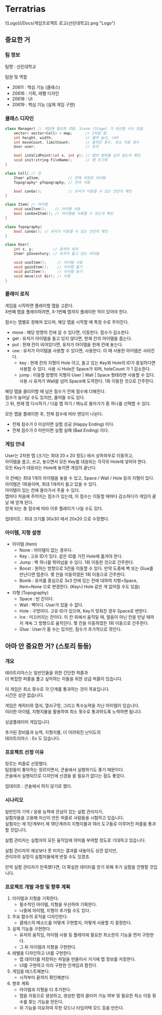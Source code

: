 # Terratrias
![Logo](/Docs/게임프로젝트 로고(선린대학교).png "Logo")

## 중요한 거
### 팀 정보
팀명 : 선린대학교   

팀원 및 역할
- 20611 : 핵심 기능 (클래스)
- 20616 : 기획, 레벨 디자인
- 20618 : UI
- 20619 : 핵심 기능 (실제 게임 구현)

### 클래스 디자인
```cpp
class Manager{ // 게임에 필요한 것들. Scene (Stage) 가 대신할 수도 있음.
    vector< vector<Cell> > map;      // 2차원 맵
    int height, width;               // 맵의 높이, 너비
    int moveCount, limitCount;       // 움직인 횟수, 최소 이동 횟수
    User user;                       // 유저

    bool isValidPoint(int x, int y); // 맵의 범위를 넘지 않는지 확인
    void init(string FileName);      // 맵 초기화
}
```
```cpp
class Cell{ // 칸
    Item* pItem;             // 칸에 저장된 아이템
    Topography* pTopography; // 칸의 지형

    bool canGo();            // 유저가 이동할 수 있는 칸인지 확인
}
```
```cpp
class Item{ // 아이템
    void useItem();    // 아이템 사용
    bool canUseItem(); // 아이템을 사용할 수 있는지 확인
}
```
```cpp
class Topography{
    bool canGo(); // 유저가 이동할 수 있는 칸인지 확인
}
```
```cpp
class User{
    int x, y;         // 유저의 위치
    Item* pInventory; // 유저가 들고 있는 아이템

    void useItem();     // 아이템 사용
    void gainItem();    // 아이템 줍기
    void putItem();     // 아이템 놓기
    void move(int dir); // 이동
}
```

### 플레이 로직
게임을 시작하면 플레이할 맵을 고른다.   
X번째 맵을 플레이하려면, X-1번째 맵까지 플레이한 적이 있어야 한다.   

점수는 맵별로 정해져 있으며, 해당 맵을 시작할 때 특정 수로 주어진다.
- move : 해당 방향의 칸에 갈 수 있다면, 이동한다. 점수가 감소한다.
- get : 유저가 아이템을 들고 있지 않다면, 현재 칸의 아이템을 줍는다.
- put : 현재 칸이 비어있다면, 유저가 아이템을 현재 칸에 놓는다.
- use : 유저가 아이템을 사용할 수 있다면, 사용한다. 이 때 사용한 아이템은 사라진다.
    - key : 현재 칸의 지형이 Hole 이고, 들고 있는 Key와 Hole의 ID가 동일하다면 사용할 수 있다. 사용 시 Hole은 Space가 되며, holeCount 가 1 감소한다.
    - jump : 이동할 방향의 지형이 User | Wall | Space 형태라면 사용할 수 있다. 사용 시 유저가 Wall을 넘어 Space에 도착한다. 1회 이동한 것으로 간주한다.

해당 맵을 클리어할 때 남은 점수가 전체 점수에 더해진다.   
점수가 늘어날 수도 있지만, 줄어들 수도 있다.   
그 뒤, 현재 맵 다시하기 / 다음 맵 하기 / 메뉴로 돌아가기 중 하나를 선택할 수 있다.   

모든 맵을 플레이한 후, 전체 점수에 따라 엔딩이 나뉜다.   
- 전체 점수가 0 이상이면 실험 성공 (Happy Ending) 이다.
- 전체 점수가 0 미만이면 실험 실패 (Bad Ending) 이다.

### 게임 안내
User는 2차원 맵 (크기는 최대 20 x 20 정도) 에서 상하좌우로 이동하고,   
아이템을 줍고, 쓰고, 놓으면서 모든 Key를 대응되는 각각의 Hole에 넣어야 한다.   
모든 Key가 대응되는 Hole에 놓이면 게임이 끝난다.   

각 칸에는 최대 1개의 아이템을 놓을 수 있고, Space / Wall / Hole 등의 지형이 있다.
아이템은 1회용이며, 최대 1개까지 들고 있을 수 있다.   
아이템이 있는 칸에 올라가서 주울 수 있다.   
맵마다 처음에 주어지는 점수가 있는데, 이 점수는 이동할 때마다 감소하다가 게임이 끝날 때 얻게 된다.   
얻게 되는 총 점수에 따라 이후 플레이가 나뉠 수도 있다.   

업데이트 : 최대 크기를 30x30 에서 20x20 으로 수정했다.

### 아이템, 지형 설명
- 아이템 (Item)
    - None : 아이템이 없는 경우다.
    - Key : 고유 ID가 있다. 같은 ID를 가진 Hole에 옮겨야 한다.
    - Jump : 벽 하나를 뛰어넘을 수 있다. 1회 이동한 것으로 간주한다.
    - Boost : 원하는 방향으로 5칸을 이동할 수 있다. 만약 도중에 벽 또는 Glue를 만난다면 멈춘다. 몇 칸을 이동하였든 1회 이동으로 간주한다.
    - Bomb : 유저를 중심으로 3x3 안에 있는 칸에 대하여 지형=Space, Item=None 으로 변경한다. (Key나 Hole 같은 게 없어질 수도 있음)
- 지형 (Topography)
    - Space : 빈 칸이다.
    - Wall : 벽이다. User가 있을 수 없다.
    - Hole : 구멍이다. 고유 ID가 있으며, Key가 맞춰진 경우 Space로 변한다.
    - Ice : 미끄러지는 칸이다. 이 칸 위에서 움직일 때, 얼음이 아닌 칸을 만날 때까지 계속 그 방향으로 움직인다. 몇 칸을 이동하였든 1회 이동으로 간주한다.
    - Glue : User가 올 수는 있지만, 점수가 추가적으로 깎인다.

## 아마 안 중요한 거? (스토리 등등)

### 개요
테라트리아스는 일반인들을 위한 간단한 퍼즐과   
더 복잡한 퍼즐을 풀고 싶어하는 이들을 위한 상급 퍼즐이 있습니다.   

이 게임은 최소 횟수로 각 단계를 통과하는 것이 목표입니다.   
시간은 상관 없습니다.   

게임은 캐릭터와 열쇠, 열쇠구멍, 그리고 특수능력을 지닌 아이템이 있습니다.   
이러한 아이템, 지형지물을 활용하여 최소 횟수로 통과하도록 노력하면 됩니다.   

싱글플레이어 게임입니다.   

추가된 장비들과 능력, 지형지물, 더 어려워진 난이도의   
테라트리아스 : Ex 도 있습니다.   

### 프로젝트 선정 이유
장르는 퍼즐로 선정했다.   
팀원들이 좋아하는 장르이면서, 콘솔에서 실행하기도 좋기 때문이다.   
콘솔에서 실행되므로 디자인에 신경을 쓸 필요가 없다는 점도 좋았다.   

업데이트 : 콘솔에서 하지 않기로 했다.   

### 시나리오
일반인의 기억 / 응용 능력에 관심이 있는 실험 관리자가,   
실험자들을 고용해 자신이 만든 퍼즐로 사람들을 시험하고 있습니다.   
실험자는 제 1단계부터 제 18단계까지 지형지물과 여러 도구들로 이루어진 퍼즐을 통과할 것입니다.   

실험 관리자는 실험자의 모든 움직임에 의미를 부여할 정도로 기대하고 있습니다.   

실험 관리자의 예상보다 못 미치는 결과를 내놓아도 상관 없지만,   
관리자의 실망이 실험자들에게 번질 수도 있겠죠.   

만약 실험 관리자가 만족했다면, 더 확실한 데이터를 얻기 위해 추가 실험을 진행할 것입니다.   

### 프로젝트 개발 과정 및 향후 계획
1. 아이템과 지형을 기획한다.
    - 필수적인 아이템, 지형을 우선하여 기획한다.
    - 나중에 아이템, 지형이 추가될 수도 있다.
2. 주요 함수의 로직을 디자인한다.
    - 클래스의 메소드를 어떻게 구현할지, 어떻게 사용할 지 결정한다.
3. 실제 기능을 구현한다.
    - 유저의 움직임, 아이템 사용 등 플레이에 필요한 최소한의 기능을 먼저 구현한다.
    - 그 뒤 아이템과 지형을 구현한다.
4. 레벨을 디자인하고 UI를 구현한다.
    - 맵 데이터를 저장하는 파일을 만들어서 거기에 맵 정보를 저장한다.
    - UI를 구현하고 미리 구현한 인게임과 합친다.
5. 게임을 테스트해본다.
    - 시작부터 끝까지 확인해본다.
6. 향후 계획
    - 아이템과 지형을 더 추가한다.
    - 맵을 자동으로 생성하고, 생성한 맵의 클리어 가능 여부 및 필요한 최소 이동 횟수를 찾는 기능을 만든다.
    - 위 기능을 이요하여 무한 모드나 타임어택 모드 등을 만든다.
